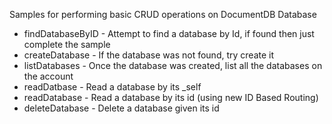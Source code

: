 Samples for performing basic CRUD operations on DocumentDB Database

- findDatabaseByID	- Attempt to find a database by Id, if found then just complete the sample
- createDatabase    - If the database was not found, try create it
- listDatabases     - Once the database was created, list all the databases on the account
- readDatbase       - Read a database by its _self
- readDatabase      - Read a database by its id (using new ID Based Routing)
- deleteDatabase    - Delete a database given its id